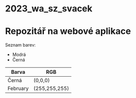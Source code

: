 # 2023_wa_sz_svacek
# Repozitář na webové aplikace
Seznam barev:
- Modrá
- Černá

| Barva    | RGB |
| -------- | ------- |
| Černá  | (0,0,0)   |
| February | (255,255,255)   |

